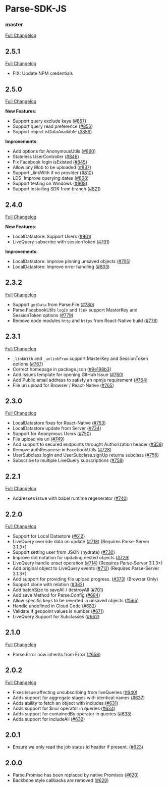 # Parse-SDK-JS

### master
[Full Changelog](https://github.com/parse-community/Parse-SDK-JS/compare/2.5.1...master)

## 2.5.1
[Full Changelog](https://github.com/parse-community/Parse-SDK-JS/compare/2.5.0...2.5.1)
- FIX: Update NPM credentials

## 2.5.0
[Full Changelog](https://github.com/parse-community/Parse-SDK-JS/compare/2.4.0...2.5.0)

**New Features**:
- Support query exclude keys ([#857](https://github.com/parse-community/Parse-SDK-JS/pull/857))
- Support query read preference ([#855](https://github.com/parse-community/Parse-SDK-JS/pull/855))
- Support object isDataAvailable ([#856](https://github.com/parse-community/Parse-SDK-JS/pull/856))

**Improvements**:
- Add options for AnonymousUtils ([#860](https://github.com/parse-community/Parse-SDK-JS/pull/860))
- Stateless UserController ([#846](https://github.com/parse-community/Parse-SDK-JS/pull/846))
- Fix Facebook login isExisted ([#845](https://github.com/parse-community/Parse-SDK-JS/pull/845))
- Allow any Blob to be uploaded ([#837](https://github.com/parse-community/Parse-SDK-JS/pull/837))
- Support _linkWith if no provider ([#810](https://github.com/parse-community/Parse-SDK-JS/pull/810))
- LDS: Improve querying dates ([#808](https://github.com/parse-community/Parse-SDK-JS/pull/808))
- Support testing on Windows ([#808](https://github.com/parse-community/Parse-SDK-JS/pull/820))
- Support installing SDK from branch ([#821](https://github.com/parse-community/Parse-SDK-JS/pull/821))

## 2.4.0
[Full Changelog](https://github.com/parse-community/Parse-SDK-JS/compare/2.3.2...2.4.0)

**New Features**:
- LocalDatastore: Support Users ([#801](https://github.com/parse-community/Parse-SDK-JS/pull/801))
- LiveQuery subscribe with sessionToken ([#791](https://github.com/parse-community/Parse-SDK-JS/pull/791))

**Improvements**:
- LocalDatastore: Improve pinning unsaved objects ([#795](https://github.com/parse-community/Parse-SDK-JS/pull/795))
- LocalDatastore: Improve error handling ([#803](https://github.com/parse-community/Parse-SDK-JS/pull/803))

## 2.3.2
[Full Changelog](https://github.com/parse-community/Parse-SDK-JS/compare/2.3.1...2.3.2)

- Support `getData` from Parse.File ([#780](https://github.com/parse-community/Parse-SDK-JS/pull/780))
- Parse.FacebookUtils `logIn` and `link` support MasterKey and SessionToken options ([#779](https://github.com/parse-community/Parse-SDK-JS/pull/779))
- Remove node modules `http` and `https` from React-Native build ([#776](https://github.com/parse-community/Parse-SDK-JS/pull/776))

## 2.3.1
[Full Changelog](https://github.com/parse-community/Parse-SDK-JS/compare/2.3.0...2.3.1)

- `_linkWith` and `_unlinkFrom` support MasterKey and SessionToken options ([#767](https://github.com/parse-community/Parse-SDK-JS/pull/767))
- Correct homepage in package.json ([#9e198b3](https://github.com/parse-community/Parse-SDK-JS/commit/9e198b368862925025737aa725e9a2e8b3d4205a))
- Add Issues template for opening GitHub Issue ([#760](https://github.com/parse-community/Parse-SDK-JS/pull/760))
- Add Public email address to satisfy an npmjs requirement ([#764](https://github.com/parse-community/Parse-SDK-JS/pull/764))
- File uri upload for Browser / React-Native ([#765](https://github.com/parse-community/Parse-SDK-JS/pull/765))

## 2.3.0
[Full Changelog](https://github.com/parse-community/Parse-SDK-JS/compare/2.2.1...2.3.0)

- LocalDatastore fixes for React-Native ([#753](https://github.com/parse-community/Parse-SDK-JS/pull/753))
- LocalDatastore update from Server ([#734](https://github.com/parse-community/Parse-SDK-JS/pull/734))
- Support for Anonymous Users ([#750](https://github.com/parse-community/Parse-SDK-JS/pull/750))
- File upload via uri ([#749](https://github.com/parse-community/Parse-SDK-JS/pull/749))
- Add support to secured endpoints throught Authorization header ([#358](https://github.com/parse-community/Parse-SDK-JS/pull/358))
- Remove authResponse in FacebookUtils ([#728](https://github.com/parse-community/Parse-SDK-JS/pull/728))
- UserSubclass.logIn and UserSubclass.signUp returns subclass ([#756](https://github.com/parse-community/Parse-SDK-JS/pull/756))
- Subscribe to multiple LiveQuery subscriptions ([#758](https://github.com/parse-community/Parse-SDK-JS/pull/758))

## 2.2.1
[Full Changelog](https://github.com/parse-community/Parse-SDK-JS/compare/2.2.0...2.2.1)

- Addresses issue with babel runtime regenerator ([#740](https://github.com/parse-community/Parse-SDK-JS/pull/740))

## 2.2.0
[Full Changelog](https://github.com/parse-community/Parse-SDK-JS/compare/2.1.0...2.2.0)

- Support for Local Datastore ([#612](https://github.com/parse-community/Parse-SDK-JS/pull/612))
- LiveQuery override data on update ([#718](https://github.com/parse-community/Parse-SDK-JS/pull/718)) (Requires Parse-Server 3.1.3+)
- Support setting user from JSON (hydrate) ([#730](https://github.com/parse-community/Parse-SDK-JS/pull/730))
- Improve dot notation for updating nested objects ([#729](https://github.com/parse-community/Parse-SDK-JS/pull/729))
- LiveQuery handle unset operation ([#714](https://github.com/parse-community/Parse-SDK-JS/pull/714)) (Requires Parse-Server 3.1.3+)
- Add original object to LiveQuery events ([#712](https://github.com/parse-community/Parse-SDK-JS/pull/712)) (Requires Parse-Server 3.1.3+)
- Add support for providing file upload progress. ([#373](https://github.com/parse-community/Parse-SDK-JS/pull/373)) (Browser Only)
- Support clone with relation ([#382](https://github.com/parse-community/Parse-SDK-JS/pull/382))
- Add batchSize to saveAll / destroyAll ([#701](https://github.com/parse-community/Parse-SDK-JS/pull/701))
- Add save Method for Parse.Config ([#684](https://github.com/parse-community/Parse-SDK-JS/pull/684))
- Allow specific keys to be reverted in unsaved objects ([#565](https://github.com/parse-community/Parse-SDK-JS/pull/565))
- Handle undefined in Cloud Code ([#682](https://github.com/parse-community/Parse-SDK-JS/pull/682))
- Validate if geopoint values is number ([#671](https://github.com/parse-community/Parse-SDK-JS/pull/671))
- LiveQuery Support for Subclasses ([#662](https://github.com/parse-community/Parse-SDK-JS/pull/662))

## 2.1.0
[Full Changelog](https://github.com/parse-community/Parse-SDK-JS/compare/v2.0.2...2.1.0)

- Parse.Error now inherits from Error ([#658](https://github.com/parse-community/Parse-SDK-JS/pull/658))

## 2.0.2
[Full Changelog](https://github.com/parse-community/Parse-SDK-JS/compare/v2.0.1...v2.0.2)

- Fixes issue affecting unsubscribing from liveQueries ([#640](https://github.com/parse-community/Parse-SDK-JS/pull/640))
- Adds support for aggregate stages with identical names ([#637](https://github.com/parse-community/Parse-SDK-JS/pull/637))
- Adds ability to fetch an object with includes ([#631](https://github.com/parse-community/Parse-SDK-JS/pull/631))
- Adds support for $nor operator in queries ([#634](https://github.com/parse-community/Parse-SDK-JS/pull/634))
- Adds support for containedBy operator in queries ([#633](https://github.com/parse-community/Parse-SDK-JS/pull/633))
- Adds support for includeAll ([#632](https://github.com/parse-community/Parse-SDK-JS/pull/632))

## 2.0.1

- Ensure we only read the job status id header if present. ([#623](https://github.com/parse-community/Parse-SDK-JS/pull/623))

## 2.0.0

- Parse.Promise has been replaced by native Promises ([#620](https://github.com/parse-community/Parse-SDK-JS/pull/620))
- Backbone style callbacks are removed ([#620](https://github.com/parse-community/Parse-SDK-JS/pull/620))
